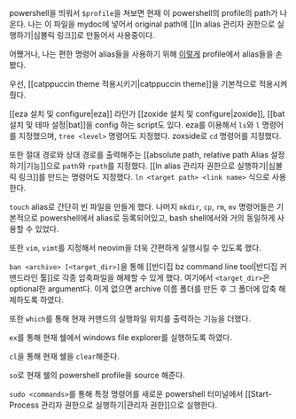 powershell을 띄워서 `$profile`을 쳐보면 현재 이 powershell의 profile의 path가 나온다. 나는 이 파일을 mydoc에 넣어서 original path에 [[ln alias 관리자 권한으로 실행하기|심볼릭 링크]]로 만들어서 사용중이다.

어쨌거나, 나는 편한 명령어 alias들을 사용하기 위해 [이렇게](https://github.com/createsejin/mydoc/blob/main/win_configs/pwsh_profile/Microsoft.PowerShell_profile.ps1) profile에서 alias들을 손봤다.

우선, [[catppuccin theme 적용시키기|catppuccin theme]]을 기본적으로 적용시켜줬다. 

[[eza 설치 및 configure|eza]] 라던가 [[zoxide 설치 및 configure|zoxide]], [[bat 설치 및 테마 설정|bat]]을 config 하는 script도 있다.
eza를 이용해서 `ls`와 `l` 명령어를 지정했으며, `tree <level>` 명령어도 지정했다.
zoxside로 `cd` 명령어를 지정했다.

또한 절대 경로와 상대 경로를 출력해주는 [[absolute path, relative path Alias 설정하기|기능]]으로 `path`와 `rpath`를 지정했다.
[[ln alias 관리자 권한으로 실행하기|심볼릭 링크]]를 만드는 명령어도 지정했다. `ln <target path> <link name>` 식으로 사용한다.

`touch` alias로 간단히 빈 파일을 만들게 했다.
나머지 `mkdir`, `cp`, `rm`, `mv` 명령어들은 기본적으로 powershell에서 alias로 등록되어있고, bash shell에서와 거의 동일하게 사용할 수 있었다.

또한 `vim`, `vimt`를 지정해서 neovim을 더욱 간편하게 실행시킬 수 있도록 했다.

`ban <archive> [<target_dir>]`을 통해 [[반디집 bz command line tool|반디집 커맨드라인 툴]]로 각종 압축파일을 해제할 수 있게 했다. 여기에서 `<target_dir>`은 optional한 argument다. 이게 없으면 archive 이름 폴더를 만든 후 그 폴더에 압축 해제하도록 하였다.

또한 `which`를 통해 현재 커맨드의 실행파일 위치를 출력하는 기능을 더했다.

`ex`를 통해 현재 쉘에서 windows file explorer를 실행하도록 하였다.

`cl`을 통해 현재 쉘을 `clear`해준다.

`so`로 현재 쉘의 powershell profile을 source 해준다.

`sudo <commands>`를 통해 특정 명령어를 새로운 powershell 터미널에서 [[Start-Process 관리자 권한으로 실행하기|관리자 권한]]으로 실행한다.